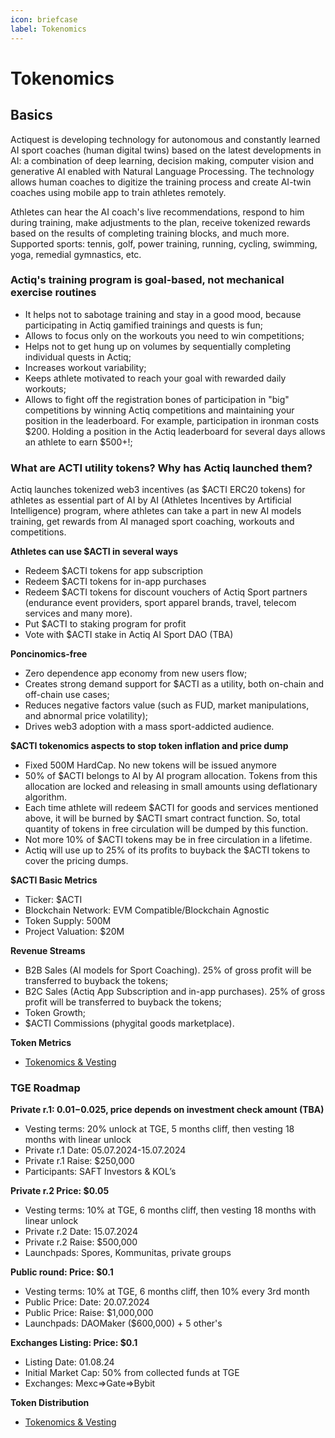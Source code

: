 ```yaml
---
icon: briefcase
label: Tokenomics
---
```

# Tokenomics

## Basics

Actiquest is developing technology for autonomous and constantly learned AI sport coaches (human digital twins) based on the latest developments in AI: a combination of deep learning, decision making, computer vision and generative AI enabled with Natural Language Processing. The technology allows human coaches to digitize the training process and create AI-twin coaches using mobile app to train athletes remotely. 

Athletes can hear the AI coach's live recommendations, respond to him during training, make adjustments to the plan, receive tokenized rewards based on the results of completing training blocks, and much more. Supported sports: tennis, golf, power training, running, cycling, swimming, yoga, remedial gymnastics, etc. 

### Actiq's training program is goal-based, not mechanical exercise routines
- It helps not to sabotage training and stay in a good mood, because participating in Actiq gamified trainings and quests is fun;
- Allows to focus only on the workouts you need to win competitions;
- Helps not to get hung up on volumes by sequentially completing individual quests in Actiq;
- Increases workout variability;
- Keeps athlete motivated to reach your goal with rewarded daily workouts;
- Allows to fight off the registration bones of participation in "big" competitions by winning Actiq competitions and maintaining your position in the leaderboard. For example, participation in ironman costs $200. Holding a position in the Actiq leaderboard for several days allows an athlete to earn $500+!;

### What are ACTI utility tokens? Why has Actiq launched them?

Actiq launches tokenized web3 incentives (as $ACTI ERC20 tokens) for athletes as essential part of AI by AI (Athletes Incentives by Artificial Intelligence) program, where athletes can take a part in new AI models training, get rewards from AI managed sport coaching, workouts and competitions.

**Athletes can use $ACTI in several ways**
- Redeem $ACTI tokens for app subscription
- Redeem $ACTI tokens for in-app purchases
- Redeem $ACTI tokens for discount vouchers of Actiq Sport partners (endurance event providers, sport apparel brands, travel, telecom services and many more).
- Put $ACTI to staking program for profit
- Vote with $ACTI stake in Actiq AI Sport DAO (TBA)
  
**Poncinomics-free**
- Zero dependence app economy from new users flow;
- Creates strong demand support for $ACTI as a utility, both on-chain and off-chain use cases;
- Reduces negative factors value (such as FUD, market manipulations, and abnormal price volatility);
- Drives web3 adoption with a mass sport-addicted audience.

**$ACTI tokenomics aspects to stop token inflation and price dump**
- Fixed 500M HardCap. No new tokens will be issued anymore
- 50% of $ACTI belongs to AI by AI program allocation. Tokens from this allocation are locked and releasing in small amounts using deflationary algorithm.
- Each time athlete will redeem $ACTI for goods and services mentioned above, it will be burned by $ACTI smart contract function. So, total quantity of tokens in free circulation will be dumped by this function.
- Not more 10% of $ACTI tokens may be in free circulation in a lifetime. 
- Actiq will use up to 25% of its profits to buyback the $ACTI tokens to cover the pricing dumps.

**$ACTI Basic Metrics**
- Ticker: $ACTI
- Blockchain Network: EVM Compatible/Blockchain Agnostic
- Token Supply: 500M
- Project Valuation: $20M

**Revenue Streams**
- B2B Sales (AI models for Sport Coaching). 25% of gross profit will be transferred to buyback the tokens;
- B2С Sales (Actiq App Subscription and in-app purchases). 25% of gross profit will be transferred to buyback the tokens; 
- Token Growth;
- $ACTI Commissions (phygital goods marketplace).

**Token Metrics**
- [Tokenomics & Vesting](https://t.ly/at-yI "Tokenomics & Vesting")

### TGE Roadmap 

**Private r.1: $0.01-$0.025, price depends on investment check amount (TBA)**
- Vesting terms: 20% unlock at TGE, 5 months cliff, then vesting 18 months with linear unlock
- Private r.1 Date: 05.07.2024-15.07.2024
- Private r.1 Raise: $250,000
- Participants: SAFT Investors & KOL’s

**Private r.2 Price: $0.05**
- Vesting terms: 10% at TGE, 6 months cliff, then vesting 18 months with linear unlock
- Private r.2 Date: 15.07.2024
- Private r.2 Raise: $500,000
- Launchpads: Spores, Kommunitas, private groups

**Public round: Price: $0.1**
- Vesting terms: 10% at TGE, 6 months cliff,  then 10% every 3rd month
- Public Price: Date:  20.07.2024
- Public Price: Raise:  $1,000,000
- Launchpads: DAOMaker ($600,000) + 5 other's

**Exchanges Listing: Price: $0.1**
- Listing Date: 01.08.24
- Initial Market Cap: 50% from collected funds at TGE
- Exchanges: Mexc=>Gate=>Bybit

**Token Distribution**
- [Tokenomics & Vesting](https://t.ly/at-yI "Tokenomics & Vesting")











